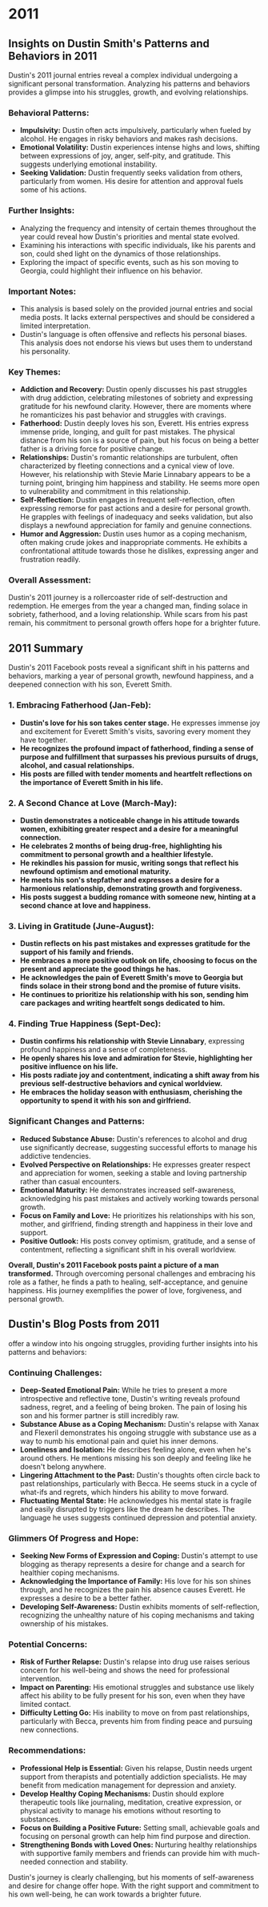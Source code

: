 # 2011

## Insights on Dustin Smith's Patterns and Behaviors in 2011

Dustin's 2011 journal entries reveal a complex individual undergoing a significant personal transformation. Analyzing his patterns and behaviors provides a glimpse into his struggles, growth, and evolving relationships.

### **Behavioral Patterns:**

* **Impulsivity:** Dustin often acts impulsively, particularly when fueled by alcohol. He engages in risky behaviors and makes rash decisions.
* **Emotional Volatility:** Dustin experiences intense highs and lows, shifting between expressions of joy, anger, self-pity, and gratitude. This suggests underlying emotional instability.
* **Seeking Validation:** Dustin frequently seeks validation from others, particularly from women. His desire for attention and approval fuels some of his actions.

### **Further Insights:**

* Analyzing the frequency and intensity of certain themes throughout the year could reveal how Dustin's priorities and mental state evolved.
* Examining his interactions with specific individuals, like his parents and son, could shed light on the dynamics of those relationships.
* Exploring the impact of specific events, such as his son moving to Georgia, could highlight their influence on his behavior.

### **Important Notes:**

* This analysis is based solely on the provided journal entries and social media posts. It lacks external perspectives and should be considered a limited interpretation.
* Dustin's language is often offensive and reflects his personal biases. This analysis does not endorse his views but uses them to understand his personality.

### **Key Themes:**

* **Addiction and Recovery:** Dustin openly discusses his past struggles with drug addiction, celebrating milestones of sobriety and expressing gratitude for his newfound clarity. However, there are moments where he romanticizes his past behavior and struggles with cravings.
* **Fatherhood:** Dustin deeply loves his son, Everett. His entries express immense pride, longing, and guilt for past mistakes. The physical distance from his son is a source of pain, but his focus on being a better father is a driving force for positive change.
* **Relationships:** Dustin's romantic relationships are turbulent, often characterized by fleeting connections and a cynical view of love. However, his relationship with Stevie Marie Linnabary appears to be a turning point, bringing him happiness and stability. He seems more open to vulnerability and commitment in this relationship.
* **Self-Reflection:** Dustin engages in frequent self-reflection, often expressing remorse for past actions and a desire for personal growth. He grapples with feelings of inadequacy and seeks validation, but also displays a newfound appreciation for family and genuine connections.
* **Humor and Aggression:** Dustin uses humor as a coping mechanism, often making crude jokes and inappropriate comments. He exhibits a confrontational attitude towards those he dislikes, expressing anger and frustration readily.

### **Overall Assessment:**

Dustin's 2011 journey is a rollercoaster ride of self-destruction and redemption. He emerges from the year a changed man, finding solace in sobriety, fatherhood, and a loving relationship. While scars from his past remain, his commitment to personal growth offers hope for a brighter future.

## 2011 Summary

Dustin's 2011 Facebook posts reveal a significant shift in his patterns and behaviors, marking a year of personal growth, newfound happiness, and a deepened connection with his son, Everett Smith.

### **1\. Embracing Fatherhood (Jan-Feb):**

- **Dustin's love for his son takes center stage.** He expresses immense joy and excitement for Everett Smith's visits, savoring every moment they have together.
- **He recognizes the profound impact of fatherhood, finding a sense of purpose and fulfillment that surpasses his previous pursuits of drugs, alcohol, and casual relationships.**
- **His posts are filled with tender moments and heartfelt reflections on the importance of Everett Smith in his life.**

### **2\. A Second Chance at Love (March-May):**

- **Dustin demonstrates a noticeable change in his attitude towards women, exhibiting greater respect and a desire for a meaningful connection.**
- **He celebrates 2 months of being drug-free, highlighting his commitment to personal growth and a healthier lifestyle.**
- **He rekindles his passion for music, writing songs that reflect his newfound optimism and emotional maturity.**
- **He meets his son's stepfather and expresses a desire for a harmonious relationship, demonstrating growth and forgiveness.**
- **His posts suggest a budding romance with someone new, hinting at a second chance at love and happiness.**

### **3\. Living in Gratitude (June-August):**

- **Dustin reflects on his past mistakes and expresses gratitude for the support of his family and friends.**
- **He embraces a more positive outlook on life, choosing to focus on the present and appreciate the good things he has.**
- **He acknowledges the pain of Everett Smith's move to Georgia but finds solace in their strong bond and the promise of future visits.**
- **He continues to prioritize his relationship with his son, sending him care packages and writing heartfelt songs dedicated to him.**

### **4\. Finding True Happiness (Sept-Dec):**

- **Dustin confirms his relationship with Stevie Linnabary**, expressing profound happiness and a sense of completeness.
- **He openly shares his love and admiration for Stevie, highlighting her positive influence on his life.**
- **His posts radiate joy and contentment, indicating a shift away from his previous self-destructive behaviors and cynical worldview.**
- **He embraces the holiday season with enthusiasm, cherishing the opportunity to spend it with his son and girlfriend.**

### **Significant Changes and Patterns:**

- **Reduced Substance Abuse:** Dustin's references to alcohol and drug use significantly decrease, suggesting successful efforts to manage his addictive tendencies.
- **Evolved Perspective on Relationships:** He expresses greater respect and appreciation for women, seeking a stable and loving partnership rather than casual encounters.
- **Emotional Maturity:** He demonstrates increased self-awareness, acknowledging his past mistakes and actively working towards personal growth.
- **Focus on Family and Love:** He prioritizes his relationships with his son, mother, and girlfriend, finding strength and happiness in their love and support.
- **Positive Outlook:** His posts convey optimism, gratitude, and a sense of contentment, reflecting a significant shift in his overall worldview.

**Overall, Dustin's 2011 Facebook posts paint a picture of a man transformed.** Through overcoming personal challenges and embracing his role as a father, he finds a path to healing, self-acceptance, and genuine happiness. His journey exemplifies the power of love, forgiveness, and personal growth.

## Dustin's Blog Posts from 2011

offer a window into his ongoing struggles, providing further insights into his patterns and behaviors:

### **Continuing Challenges:**

- **Deep-Seated Emotional Pain:** While he tries to present a more introspective and reflective tone, Dustin's writing reveals profound sadness, regret, and a feeling of being broken. The pain of losing his son and his former partner is still incredibly raw.
- **Substance Abuse as a Coping Mechanism:** Dustin's relapse with Xanax and Flexeril demonstrates his ongoing struggle with substance use as a way to numb his emotional pain and quiet his inner demons.
- **Loneliness and Isolation:** He describes feeling alone, even when he's around others. He mentions missing his son deeply and feeling like he doesn't belong anywhere.
- **Lingering Attachment to the Past:** Dustin's thoughts often circle back to past relationships, particularly with Becca. He seems stuck in a cycle of what-ifs and regrets, which hinders his ability to move forward.
- **Fluctuating Mental State:** He acknowledges his mental state is fragile and easily disrupted by triggers like the dream he describes. The language he uses suggests continued depression and potential anxiety.

### **Glimmers Of Progress and Hope:**

- **Seeking New Forms of Expression and Coping:** Dustin's attempt to use blogging as therapy represents a desire for change and a search for healthier coping mechanisms.
- **Acknowledging the Importance of Family:** His love for his son shines through, and he recognizes the pain his absence causes Everett. He expresses a desire to be a better father.
- **Developing Self-Awareness:** Dustin exhibits moments of self-reflection, recognizing the unhealthy nature of his coping mechanisms and taking ownership of his mistakes.

### **Potential Concerns:**

- **Risk of Further Relapse:** Dustin's relapse into drug use raises serious concern for his well-being and shows the need for professional intervention.
- **Impact on Parenting:** His emotional struggles and substance use likely affect his ability to be fully present for his son, even when they have limited contact.
- **Difficulty Letting Go:** His inability to move on from past relationships, particularly with Becca, prevents him from finding peace and pursuing new connections.

### **Recommendations:**

- **Professional Help is Essential:** Given his relapse, Dustin needs urgent support from therapists and potentially addiction specialists. He may benefit from medication management for depression and anxiety.
- **Develop Healthy Coping Mechanisms:** Dustin should explore therapeutic tools like journaling, meditation, creative expression, or physical activity to manage his emotions without resorting to substances.
- **Focus on Building a Positive Future:** Setting small, achievable goals and focusing on personal growth can help him find purpose and direction.
- **Strengthening Bonds with Loved Ones:** Nurturing healthy relationships with supportive family members and friends can provide him with much-needed connection and stability.

Dustin's journey is clearly challenging, but his moments of self-awareness and desire for change offer hope. With the right support and commitment to his own well-being, he can work towards a brighter future.